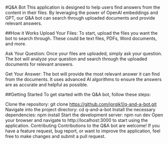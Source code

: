 #Q&A Bot
This application is designed to help users find answers from the content in their files. By leveraging the power of OpenAI embeddings and GPT, our Q&A bot can search through uploaded documents and provide relevant answers.

##How it Works
Upload Your Files: To start, upload the files you want the bot to search through. These could be text files, PDFs, Word documents, and more.

Ask Your Question: Once your files are uploaded, simply ask your question. The bot will analyze your question and search through the uploaded documents for relevant answers.

Get Your Answer: The bot will provide the most relevant answer it can find from the documents. It uses advanced AI algorithms to ensure the answers are as accurate and helpful as possible.

##Getting Started
To get started with the Q&A bot, follow these steps:

Clone the repository: git clone https://github.com/jorgik1/q-and-a-bot.git
Navigate into the project directory: cd q-and-a-bot
Install the necessary dependencies: npm install
Start the development server: npm run dev
Open your browser and navigate to http://localhost:3000 to start using the application.
Contributing
Contributions to the Q&A bot are welcome! If you have a feature request, bug report, or want to improve the application, feel free to make changes and submit a pull request.
